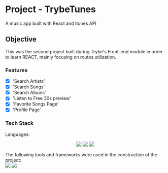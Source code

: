 # Project - TrybeTunes
A music app built with React and Itunes API

## Objective
<p>
  This was the second project built during Trybe's Front-end module in order to learn REACT, mainly focusing on routes utilization.
</p>

### Features
- [x] 'Search Artists'<br>
- [x] 'Search Songs'<br>
- [x] 'Search Albuns'<br>
- [x] 'Listen to Free 30s preview'<br>
- [x] 'Favorite Songs Page'<br>
- [x] 'Profile Page'<br>

### Tech Stack
Languages:<br>
<p align="center">
    <img src="https://img.shields.io/badge/html5%20-%23E34F26.svg?&style=for-the-badge&logo=html5&logoColor=white"/>
    <img src="https://img.shields.io/badge/css3%20-%231572B6.svg?&style=for-the-badge&logo=css3&logoColor=white"/>
    <img src="https://img.shields.io/badge/javascript%20-%23323330.svg?&style=for-the-badge&logo=javascript&logoColor=%23F7DF1E"/>
</p>


The following tools and frameworks were used in the construction of the project:<br>
    <img src="https://img.shields.io/badge/react%20-%23323330.svg?&style=for-the-badge&logo=react&logoColor=%23F7DF1E"/>
    <img src="https://img.shields.io/badge/react_router%20-%2320232a.svg?&style=for-the-badge&logo=react&logoColor=%2361DAFB"/>
